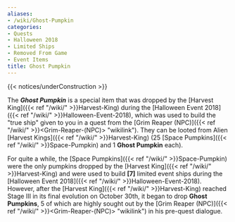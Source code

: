 ```yaml
---
aliases:
- /wiki/Ghost-Pumpkin
categories:
- Quests
- Halloween 2018
- Limited Ships
- Removed From Game
- Event Items
title: Ghost Pumpkin
---  
```


{{< notices/underConstruction >}} 

The **_Ghost Pumpkin_** is a special item that was dropped by the [Harvest King]({{< ref "/wiki/" >}}Harvest-King) during the [Halloween Event 2018]({{< ref "/wiki/" >}}Halloween-Event-2018), which was used to build the "true ship" given to you in a quest from the [Grim Reaper (NPC)]({{< ref "/wiki/" >}}<Grim-Reaper-(NPC)> "wikilink"). They can be looted from Alien [Harvest Kings]({{< ref "/wiki/" >}}Harvest-King) (25 [Space Pumpkins]({{< ref "/wiki/" >}}Space-Pumpkin) and 1 **Ghost Pumpkin** each).

For quite a while, the [Space Pumpkins]({{< ref "/wiki/" >}}Space-Pumpkin) were the only pumpkins dropped by the [Harvest King]({{< ref "/wiki/" >}}Harvest-King) and were used to build **[7]** limited event ships during the [Halloween Event 2018]({{< ref "/wiki/" >}}Halloween-Event-2018). However, after the [Harvest King]({{< ref "/wiki/" >}}Harvest-King) reached Stage III in its final evolution on October 30th, it began to drop **Ghost Pumpkins**, 5 of which are highly sought out by the [Grim Reaper (NPC)]({{< ref "/wiki/" >}}<Grim-Reaper-(NPC)> "wikilink") in his pre-quest dialogue.